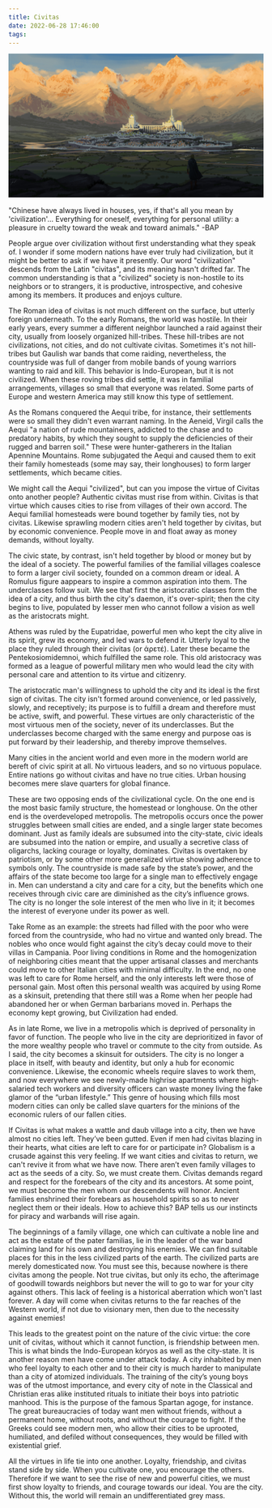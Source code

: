 ```yaml
---
title: Civitas
date: 2022-06-28 17:46:00
tags:
---
```


![Gondolin by spartank42 on DevianArt](Civitas/Gondolin.jpg)

"Chinese have always lived in houses, yes, if that's all you mean by 'civilization'... Everything for oneself, everything for personal utility: a pleasure in cruelty toward the weak and toward animals." -BAP

People argue over civilization without first understanding what they speak of. I wonder if some modern nations have ever truly had civilization, but it might be better to ask if we have it presently. Our word "civilization" descends from the Latin "civitas", and its meaning hasn't drifted far. The common understanding is that a "civilized" society is non-hostile to its neighbors or to strangers, it is productive, introspective, and cohesive among its members. It produces and enjoys culture.

The Roman idea of civitas is not much different on the surface, but utterly foreign underneath. To the early Romans, the world was hostile. In their early years, every summer a different neighbor launched a raid against their city, usually from loosely organized hill-tribes. These hill-tribes are not civilizations, not cities, and do not cultivate civitas. Sometimes it's not hill-tribes but Gaulish war bands that come raiding, nevertheless, the countryside was full of danger from mobile bands of young warriors wanting to raid and kill. This behavior is Indo-European, but it is not civilized. When these roving tribes did
settle, it was in familial arrangements, villages so small that everyone was related. Some parts of Europe and western America may still know this type of settlement.

As the Romans conquered the Aequi tribe, for instance, their settlements were so small they didn't even warrant naming. In the Aeneid, Virgil calls the Aequi "a nation of rude mountaineers, addicted to the chase and to predatory habits, by which they sought to supply the deficiencies of their rugged and barren soil." These were hunter-gatherers in the Italian Apennine Mountains. Rome subjugated the Aequi and caused them to exit their family homesteads (some may say, their longhouses) to form larger settlements, which became cities.

We might call the Aequi "civilized", but can you impose the virtue of Civitas onto another people? Authentic civitas must rise from within. Civitas is that virtue which causes cities to rise from villages of their own accord. The Aequi familial homesteads were bound together by family ties, not by civitas. Likewise sprawling modern cities aren't held together by civitas, but by economic convenience. People move in and float away as money demands, without loyalty.

The civic state, by contrast, isn't held together by blood or money but by the ideal of a society. The powerful families of the familial villages coalesce to form a larger civil society, founded on a common dream or ideal. A Romulus figure aappears to inspire a common aspiration into them. The underclasses follow suit. We see that first the aristocratic classes form the idea of a city, and thus birth the city's daemon, it's over-spirit; then the city begins to live, populated by lesser men who cannot follow a vision as well as the aristocrats might.

Athens was ruled by the Eupatridae, powerful men who kept the city alive in its spirit, grew its economy, and led wars to defend it. Utterly loyal to the place they ruled through their civitas (or άρετέ). Later these became the Pentekosiomidemnoi, which fulfilled the same role. This old aristocracy was formed as a league of powerful military men who would lead the city with personal care and attention to its virtue and citizenry.

The aristocratic man's willingness to uphold the city and its ideal is the first sign of civitas. The city isn't formed around convenience, or led passively, slowly, and receptively; its purpose is to fulfill a dream and therefore must be active, swift, and powerful. These virtues are only characteristic of the most virtuous men of the society, never of its underclasses. But the underclasses become charged with the same energy and purpose oas is put forward by their leadership, and thereby improve themselves.

Many cities in the ancient world and even more in the modern world are bereft of civic spirit at all. No virtuous leaders, and so no virtuous populace. Entire nations go without civitas and have no true cities. Urban housing becomes mere slave quarters for global finance.

These are two opposing ends of the civilizational cycle. On the one end is the most basic family structure, the homestead or longhouse. On the other end is the overdeveloped metropolis. The metropolis occurs once the power struggles between small cities are ended, and a single larger state becomes dominant. Just as family ideals are subsumed into the city-state, civic ideals are subsumed into the nation or empire, and usually a secretive class of oligarchs, lacking courage or loyalty, dominates. Civitas is overtaken by patriotism, or by some other more generalized virtue showing adherence to symbols only. The countryside is made safe by the state’s power, and the affairs of the state become too large for a single man to effectively engage in. Men can understand a city and care for a city, but the benefits which one receives through civic care are diminished as the city’s influence grows. The city is no longer the sole interest of the men who live in it; it becomes the interest of everyone under its power as well.

Take Rome as an example: the streets had filled with the poor who were forced from the countryside, who had no virtue and wanted only bread. The nobles who once would fight against the city’s decay could move to their villas in Campania. Poor living conditions in Rome and the homogenization of neighboring cities meant that the upper artisanal classes and merchants could move to other Italian cities with minimal difficulty. In the end, no one was left to care for Rome herself, and the only interests left were those of personal gain. Most often this personal wealth was acquired by using Rome as a skinsuit, pretending that there still was a Rome when her people had abandoned her or when German barbarians moved in. Perhaps the economy kept growing, but Civilization had ended.

As in late Rome, we live in a metropolis which is deprived of personality in favor of function. The people who live in the city are deprioritized in favor of the more wealthy people who travel or commute to the city from outside. As I said, the city becomes a skinsuit for outsiders. The city is no longer a place in itself, with beauty and identity, but only a hub for economic convenience. Likewise, the economic wheels require slaves to work them, and now everywhere we see newly-made highrise apartments where high-salaried tech workers and diversity officers can waste money living the fake glamor of the “urban lifestyle.” This genre of housing which fills most modern cities can only be called slave quarters for the minions of the economic rulers of our fallen cities.

If Civitas is what makes a wattle and daub village into a city, then we have almost no cities left. They’ve been gutted. Even if men had civitas blazing in their hearts, what cities are left to care for or participate in? Globalism is a crusade against this very feeling. If we want cities and civitas to return, we can't revive it from what we have now. There aren’t even family villages to act as the seeds of a city. So, we must create them. Civitas demands regard and respect for the forebears of the city and its ancestors. At some point, we must become the men whom our descendents will honor. Ancient families enshrined their forebears as household spirits so as to never neglect them or their ideals. How to achieve this? BAP tells us our instincts for piracy and warbands will rise again.

The beginnings of a family village, one which can cultivate a noble line and act as the estate of the pater familias, lie in the leader of the war band claiming land for his own and destroying his enemies. We can find suitable places for this in the less civilized parts of the earth. The civilized parts are merely domesticated now. You must see this, because nowhere is there civitas among the people. Not true civitas, but only its echo, the afterimage of goodwill towards neighbors but never the will to go to war for your city against others. This lack of feeling is a historical aberration which won't last forever. A day will come when civitas returns to the far reaches of the Western world, if not due to visionary men, then due to the necessity against enemies!

This leads to the greatest point on the nature of the civic virtue: the core unit of civitas, without which it cannot function, is friendship between men. This is what binds the Indo-European kóryos as well as the city-state. It is another reason men have come under attack today. A city inhabited by men who feel loyalty to each other and to their city is much harder to manipulate than a city of atomized individuals. The training of the city’s young boys was of the utmost importance, and every city of note in the Classical and Christian eras alike instituted rituals to initiate their boys into patriotic manhood. This is the purpose of the famous Spartan agoge, for instance. The great bureaucracies of today want men without friends, without a permanent home, without roots, and without the courage to fight. If the Greeks could see modern men, who allow their cities to be uprooted, humiliated, and defiled without consequences, they would be filled with existential grief.

All the virtues in life tie into one another. Loyalty, friendship, and civitas stand side by side. When you cultivate one, you encourage the others. Therefore if we want to see the rise of new and powerful cities, we must first show loyalty to friends, and courage towards our ideal. You are the city. Without this, the world will remain an undifferentiated grey mass.